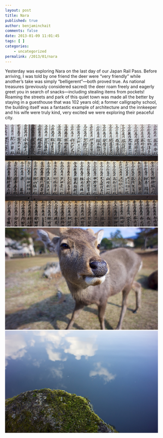 ```yaml
---
layout: post
title: Nara
published: true
author: benjaminchait
comments: false
date: 2013-01-09 11:01:45
tags: [ ]
categories:
    - uncategorized
permalink: /2013/01/nara
---
```

Yesterday was exploring Nara on the last day of our Japan Rail Pass. Before arriving, I was told by one friend the deer were &#8220;very friendly&#8221; while another&#8217;s take was simply &#8220;belligerent&#8221;—both proved true. As national treasures (previously considered sacred) the deer roam freely and eagerly greet you in search of snacks—including stealing items from pockets! Roaming the streets and park of this quiet town was made all the better by staying in a guesthouse that was 102 years old; a former calligraphy school, the building itself was a fantastic example of architecture and the innkeeper and his wife were truly kind, very excited we were exploring their peaceful city.


![Temple writing][1]
![Deer][2]
![Pond reflections][3]

 [1]: /wp-content/uploads/media/img/2013/01/nara/DSC02059.jpg
 [2]: /wp-content/uploads/media/img/2013/01/nara/DSC02076.jpg
 [3]: /wp-content/uploads/media/img/2013/01/nara/DSC02097.jpg
